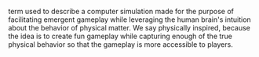 term used to describe a computer simulation made for the purpose of facilitating emergent gameplay while leveraging the human brain's intuition about the behavior of physical matter.  We say physically inspired, because the idea is to create fun gameplay while capturing enough of the true physical behavior so that the gameplay is more accessible to players.